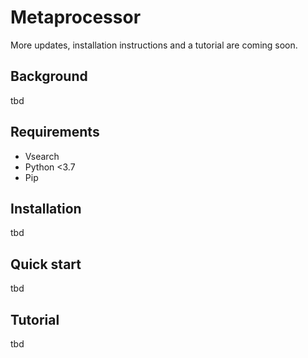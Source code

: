 # Metaprocessor

More updates, installation instructions and a tutorial are coming soon.

## Background

tbd

## Requirements

* Vsearch
* Python <3.7
* Pip

## Installation

tbd

## Quick start

tbd

## Tutorial

tbd



